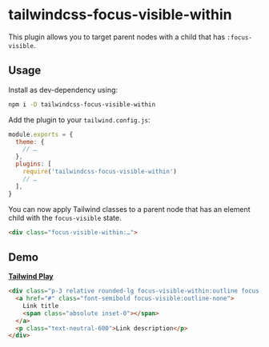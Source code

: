 # tailwindcss-focus-visible-within

This plugin allows you to target parent nodes with a child that has `:focus-visible`.

## Usage

Install as dev-dependency using:

```sh
npm i -D tailwindcss-focus-visible-within
```
Add the plugin to your `tailwind.config.js`:

```js
module.exports = {
  theme: {
    // …
  },
  plugins: [
    require('tailwindcss-focus-visible-within')
    // …
  ],
}
```
You can now apply Tailwind classes to a parent node that has an element child with the `focus-visible` state.

```html
<div class="focus-visible-within:…">
```

## Demo

[**Tailwind Play**](https://play.tailwindcss.com/KvDscGgo76)

```html
<div class="p-3 relative rounded-lg focus-visible-within:outline focus-visible-within:outline-2 focus-visible-within:outline-blue-600">
  <a href="#" class="font-semibold focus-visible:outline-none">
    Link title
    <span class="absolute inset-0"></span>
  </a>
  <p class="text-neutral-600">Link description</p>
</div>
```
